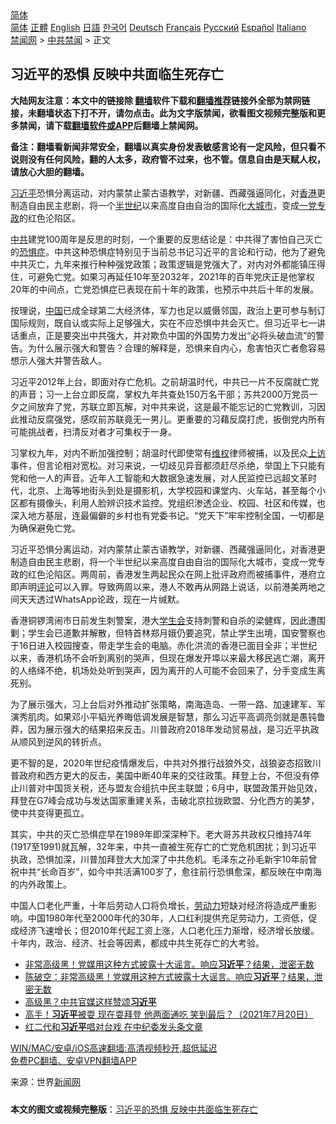  <!-- 面包屑导航 --> <div class="breadcrumb"><!-- GTranslate: https://gtranslate.io/ -->  <div class="switcher notranslate">  <div class="selected">  <a href="#" onclick="return false;"> 简体</a>  </div>  <div class="option">  <a href="https://www.bannedbook.org" onclick="doGTranslate('zh-CN|zh-CN');jQuery('div.switcher div.selected a').html(jQuery(this).html());return false;" title="简体中文" class="nturl selected"> 简体</a>  <a href="https://www.bannedbook.org/zh-tw/" onclick="doGTranslate('zh-CN|zh-TW');jQuery('div.switcher div.selected a').html(jQuery(this).html());return false;" title="繁體中文" class="nturl"> 正體</a>  <a href="https://www.bannedbook.org/en/" onclick="doGTranslate('zh-CN|en');jQuery('div.switcher div.selected a').html(jQuery(this).html());return false;" title="English" class="nturl"> English</a>  <a href="https://www.bannedbook.org/ja/" onclick="doGTranslate('zh-CN|ja');jQuery('div.switcher div.selected a').html(jQuery(this).html());return false;" title="日本語" class="nturl"> 日語</a>  <a href="https://www.bannedbook.org/ko/" onclick="doGTranslate('zh-CN|ko');jQuery('div.switcher div.selected a').html(jQuery(this).html());return false;" title="한국어" class="nturl"> 한국어</a>  <a href="https://www.bannedbook.org/de/" onclick="doGTranslate('zh-CN|de');jQuery('div.switcher div.selected a').html(jQuery(this).html());return false;" title="Deutsch" class="nturl"> Deutsch</a>  <a href="https://www.bannedbook.org/fr/" onclick="doGTranslate('zh-CN|fr');jQuery('div.switcher div.selected a').html(jQuery(this).html());return false;" title="Français" class="nturl"> Français</a>  <a href="https://www.bannedbook.org/ru/" onclick="doGTranslate('zh-CN|ru');jQuery('div.switcher div.selected a').html(jQuery(this).html());return false;" title="Русский" class="nturl"> Русский</a>  <a href="https://www.bannedbook.org/es/" onclick="doGTranslate('zh-CN|es');jQuery('div.switcher div.selected a').html(jQuery(this).html());return false;" title="Español" class="nturl"> Español</a>  <a href="https://www.bannedbook.org/it/" onclick="doGTranslate('zh-CN|it');jQuery('div.switcher div.selected a').html(jQuery(this).html());return false;" title="Italiano" class="nturl"> Italiano</a>  </div>  </div>      <div class='breadcrumb-sub'><!-- Breadcrumb NavXT 6.3.0 --> <a href="https://www.bannedbook.org/" class="home">禁闻网</a> &gt; <a href="https://www.bannedbook.org/bnews/cbnews/" class="category">中共禁闻</a> &gt; 正文</div></div><h2>习近平的恐惧 反映中共面临生死存亡</h2> <p class="notice"><b>大陆网友注意：本文中的链接除 <a href="https://github.com/bannedbook/fanqiang" >翻墙</a>软件下载和<a href="https://github.com/killgcd/justmysocks/blob/master/README.md">翻墙推荐</a>链接外全部为禁网链接，未翻墙状态下打不开，请勿点击。此为文字版禁闻，欲看图文视频完整版和更多禁闻，请下载<a href="https://github.com/bannedbook/fanqiang">翻墙软件或APP</a>后翻墙上禁闻网。</p><p>备注：翻墙看新闻非常安全，翻墙以真实身份发表敏感言论有一定风险，但只看不说则没有任何风险，翻的人太多，政府管不过来，也不管。信息自由是天赋人权，请放心大胆的翻墙。</b></p>  <div class="entry"> <p id="summary"><a href="https://www.bannedbook.org/bnews/tag/%e4%b9%a0%e8%bf%91%e5%b9%b3/" class="st_tag internal_tag" rel="tag" title="标签 习近平 下的日志">习近平</a>恐惧分离运动，对内蒙禁止蒙古语教学，对新疆、西藏强逼同化，对<a href="https://www.bannedbook.org/bnews/tag/%e9%a6%99%e6%b8%af/" class="st_tag internal_tag" rel="tag" title="标签 香港 下的日志">香港</a>更制造自由民主悲剧，将一个<a href="https://www.bannedbook.org/bnews/tag/%E5%8D%8A%E4%B8%96%E7%BA%AA/" class="st_tag internal_tag" rel="tag" title="标签 半世纪 下的日志">半世纪</a>以来高度自由自治的国际化<a href="https://www.bannedbook.org/bnews/tag/%E5%A4%A7%E5%9F%8E%E5%B8%82/" class="st_tag internal_tag" rel="tag" title="标签 大城市 下的日志">大城市</a>，变成<a href="https://www.bannedbook.org/bnews/tag/%E4%B8%80%E5%85%9A%E4%B8%93%E6%94%BF/" class="st_tag internal_tag" rel="tag" title="标签 一党专政 下的日志">一党专政</a>的红色沦陷区。</p> <p><a href="https://www.bannedbook.org/bnews/tag/%e4%b8%ad%e5%85%b1/" class="st_tag internal_tag" rel="tag" title="标签 中共 下的日志">中共</a>建党100周年是反思的时刻，一个重要的反思结论是：中共得了害怕自己灭亡的<a href="https://www.bannedbook.org/bnews/tag/%E6%81%90%E6%83%A7%E7%97%87/" class="st_tag internal_tag" rel="tag" title="标签 恐惧症 下的日志">恐惧症</a>。中共这种恐惧症特别见于当前总书记习近平的言论和行动，他为了避免中共灭亡，九年来推行种种强党政策；政策逻辑是党强大了，对内对外都能镇压得住，可避免亡党。如果习再延任10年至2032年，2021年的百年党庆正是他掌权20年的中间点，亡党恐惧症已表现在前十年的政策，也预示中共后十年的发展。</p> <p>按理说，<span class='wp_keywordlink_affiliate'><a href="https://www.bannedbook.org/" title="中国" target="_blank">中国</a></span>已成全球第二大经济体，军力也足以威慑邻国，政治上更可参与制订国际规则，既自认或实际上足够强大，实在不应恐惧中共会灭亡。但习近平七一讲话重点，正是要突出中共强大，并对欺负中国的外国势力发出“必将头破血流”的警告。为什么展示强大和警告？合理的解释是，恐惧来自内心，愈害怕灭亡者愈容易想示人强大并警告敌人。</p>  <p>习近平2012年上台，即面对存亡危机。之前胡温时代，中共已一片不反腐就亡党的声音；习一上台立即反腐，掌权九年共查处150万名干部；苏共2000万党员一夕之间放弃了党，苏联立即瓦解，对中共来说，这是最不能忘记的亡党教训，习因此推动反腐强党，感叹前苏联竟无一男儿。更重要的习藉反腐打虎，扳倒党内所有可能挑战者，扫清反对者才可集权于一身。</p> <p>习掌权九年，对内不断加强控制；胡温时代即使常有<span class='wp_keywordlink_affiliate'><a href="https://www.bannedbook.org/bnews/weiquan/" title="维权" target="_blank">维权</a></span>律师被捕，以及民众<span class='wp_keywordlink_affiliate'><a href="https://www.bannedbook.org/bnews/weiquan/" title="上访" target="_blank">上访</a></span>事件，但言论相对宽松。对习来说，一切歧见异音都须赶尽杀绝，举国上下只能有党和他一人的声音。近年人工智能和大数据急速发展，对人民监控已远超文革时代，北京、上海等地街头到处是摄影机，大学校园和课堂内、火车站，甚至每个小区都有摄像头，利用人脸辨识技术监控。党组织渗透企业、校园、社区和传媒，也深入地方基层，连最偏僻的乡村也有党委书记。“党天下”牢牢控制全国，一切都是为确保避免亡党。</p> <p>习近平恐惧分离运动，对内蒙禁止蒙古语教学，对新疆、西藏强逼同化，对香港更制造自由民主悲剧，将一个半世纪以来高度自由自治的国际化大城市，变成一党专政的红色沦陷区。两周前，香港发生两起民众在网上批评政府而被捕事件，港府立即声明<span class='wp_keywordlink_affiliate'><a href="https://www.bannedbook.org/bnews/comments/" title="新闻评论" target="_blank">评论</a></span>可以入罪。导致两周以来，港人不敢再从网路上说话，以前港美两地之间天天透过WhatsApp论政，现在一片缄默。</p>  <p>香港铜锣湾闹市日前发生刺警案，港大<a href="https://www.bannedbook.org/bnews/tag/%E5%AD%A6%E7%94%9F%E4%BC%9A/" class="st_tag internal_tag" rel="tag" title="标签 学生会 下的日志">学生会</a>支持刺警和自杀的梁健辉，因此遭围剿；学生会已道歉并解散，但特首林郑月娥仍要追究，禁止学生出境，国安警察也于16日进入校园搜查，带走学生会的电脑。赤化洪流的香港已面目全非；半世纪以来，香港机场不会听到离别的哭声，但现在爆发开埠以来最大移民逃亡潮，离开的人络绎不绝，机场处处听到哭声，因为离开的人可能不会回来了，分手变成生离死别。</p> <p>为了展示强大，习上台后对外推动扩张策略，南海造岛、一带一路、加速建军、军演秀肌肉。如果邓小平韬光养晦低调发展是智慧，那么习近平高调亮剑就是愚钝鲁莽，因为展示强大的结果招来反击。川普政府2018年发动贸易战，是习近平执政从顺风到逆风的转折点。</p> <p>更不智的是，2020年世纪疫情爆发后，中共对外推行战狼外交，战狼姿态招致川普政府和西方更大的反击，美国中断40年来的交往政策。拜登上台，不但没有停止川普对中国货关税，还与盟友合组抗中民主联盟；6月中，联盟政策开始见效，拜登在G7峰会成功与发达国家重建关系，击破北京拉拢欧盟、分化西方的美梦，使中共变得更孤立。</p>  <p>其实，中共的灭亡恐惧症早在1989年即深深种下。老大哥苏共政权只维持74年(1917至1991)就瓦解，32年来，中共一直被生死存亡的亡党危机困扰；到习近平执政，恐惧加深，川普加拜登大大加深了中共危机。毛泽东之孙毛新宇10年前曾祝中共“长命百岁”，如今中共活满100岁了，愈往前行恐惧愈深，都反映在中南海的内外政策上。</p> <p>中国人口老化严重，十年后劳动人口将负增长，<a href="https://www.bannedbook.org/bnews/tag/%E5%8A%B3%E5%8A%A8%E5%8A%9B/" class="st_tag internal_tag" rel="tag" title="标签 劳动力 下的日志">劳动力</a>短缺对经济将造成严重影响。中国1980年代至2000年代的30年，人口红利提供充足劳动力，工资低，促成经济飞速增长；但2010年代起工资上涨，人口老化压力渐增，经济增长放缓。十年内，政治、经济、社会等因素，都成中共生死存亡的大考验。</p> <ul class='op-related-articles' title='相关阅读'> <li><a href='https://www.bannedbook.org/bnews/taiwannews/20210720/1590838.html' target='_blank'>非常高级黑！党媒用这种方式披露十大谣言。响应<b>习近平</b>？结果，泄密无数</a></li> <li><a href='https://www.bannedbook.org/bnews/bannedvideo/20210720/1590759.html' target='_blank'>陈破空：非常高级黑！党媒用这种方式披露十大谣言。响应<b>习近平</b>？结果，泄密无数</a></li> <li><a href='https://www.bannedbook.org/bnews/cbnews/20210720/1590733.html' target='_blank'>高级黑？中共官媒这样赞颂<b>习近平</b></a></li> <li><a href='https://www.bannedbook.org/bnews/bannedvideo/20210720/1590689.html' target='_blank'>高手！<b>习近平</b>被耍 现在耍拜登 他两面通吃 笑到最后？（2021年7月20日）</a></li> <li><a href='https://www.bannedbook.org/bnews/cnnews/20210720/1590676.html' target='_blank'>红二代和<b>习近平</b>唱对台戏 在中纪委发头条文章</a></li> </ul> <p class="texttj"> <a href="https://github.com/bannedbook/fanqiang/wiki/V2ray%E6%9C%BA%E5%9C%BA" target="_blank">WIN/MAC/安卓/iOS高速翻墙:高清视频秒开,超低延迟</a><br/> <a href="https://github.com/bannedbook/fanqiang/wiki/%E7%A6%81%E9%97%BB%E7%BD%91%E5%AE%89%E5%8D%93%E7%BF%BB%E5%A2%99%E6%96%B0%E9%97%BBAPP" target="_blank">免费PC翻墙、安卓VPN翻墙APP</a></p> <p> 来源：世界<span class='wp_keywordlink_affiliate'><a href="https://www.bannedbook.org/" title="新闻网">新闻网</a></span> </p><a name='sharetosocial'></a>  <div style="margin-bottom:5px;padding-bottom:5px;clear:both"> <div id="archive-pix-1" class="banner-ads"> <!-- AuctionX Display platform tag START --> <div id="26318x728x90x621x_ADSLOT2" clicktrack="%%CLICK_URL_ESC%%"></div> <!-- AuctionX Display platform tag END --> </div> <div id="archive-pix-2" class="banner-ads"> <!-- AuctionX Display platform tag START --> <div id="26315x300x250x621x_ADSLOT2" clicktrack="%%CLICK_URL_ESC%%"></div> <!-- AuctionX Display platform tag END --> </div> </div>  <div id="archive-pix-1" class="banner-ads"> <!-- AuctionX Display platform tag START --> <div id="26318x728x90x621x_ADSLOT3" clicktrack="%%CLICK_URL_ESC%%"></div> <!-- AuctionX Display platform tag END --> </div> <div><b>本文的图文或视频完整版</b>：<a href='https://www.bannedbook.org/bnews/cbnews/20210720/1590881.html'>习近平的恐惧 反映中共面临生死存亡</a></div>  </div><!--END ENTRY--> 